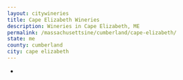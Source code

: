 ```yaml
---
layout: citywineries
title: Cape Elizabeth Wineries
description: Wineries in Cape Elizabeth, ME
permalink: /massachusettsine/cumberland/cape-elizabeth/
state: me
county: cumberland
city: cape elizabeth
---
```

-
